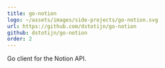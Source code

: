 ```yaml
---
title: go-notion
logo: ~/assets/images/side-projects/go-notion.svg
url: https://github.com/dstotijn/go-notion
github: dstotijn/go-notion
order: 2
---
```


Go client for the Notion API.
